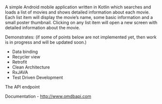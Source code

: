 
A simple Android mobile application written in Kotlin which searches and loads a list of movies and shows detailed information about each movie.
Each list item will display the movie’s name, some basic information and a small poster thumbnail.
Clicking on any list item will open a new screen with detailed information about the movie.

Demonstrates: (if some of points below are not implemented yet, then work is in progress and will be updated soon.)
- Data binding
- Recycler view
- Retrofit
- Clean Architecture
- RxJAVA
- Test Driven Development

The API endpoint

Documentation - http://www.omdbapi.com